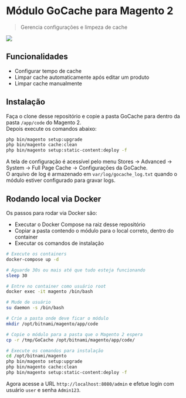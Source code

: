 # Módulo GoCache para Magento 2

> Gerencia configurações e limpeza de cache

![](video.gif)

## Funcionalidades

- Configurar tempo de cache
- Limpar cache automaticamente após editar um produto
- Limpar cache manualmente

## Instalação

Faça o clone desse repositório e copie a pasta GoCache para dentro da pasta `/app/code` do Magento 2.  
Depois execute os comandos abaixo:

```sh
php bin/magento setup:upgrade
php bin/magento cache:clean
php bin/magento setup:static-content:deploy -f
```

A tela de configuração é acessível pelo menu Stores -> Advanced -> System -> Full Page Cache -> Configurações da GoCache.  
O arquivo de log é armazenado em `var/log/gocache_log.txt` quando o módulo estiver configurado para gravar logs.

## Rodando local via Docker

Os passos para rodar via Docker são:

- Executar o Docker Compose na raiz desse repositório
- Copiar a pasta contendo o módulo para o local correto, dentro do container
- Executar os comandos de instalação

```sh
# Execute os containers
docker-compose up -d

# Aguarde 30s ou mais até que tudo esteja funcionando
sleep 30

# Entre no container como usuário root
docker exec -it magento /bin/bash

# Mude de usuário
su daemon -s /bin/bash

# Crie a pasta onde deve ficar o módulo
mkdir /opt/bitnami/magento/app/code

# Copie o módulo para a pasta que o Magento 2 espera
cp -r /tmp/GoCache /opt/bitnami/magento/app/code/

# Execute os comandos para instalação
cd /opt/bitnami/magento
php bin/magento setup:upgrade
php bin/magento cache:clean
php bin/magento setup:static-content:deploy -f
```

Agora acesse a URL `http://localhost:8080/admin` e efetue login com usuário `user` e senha `Admin123`.

